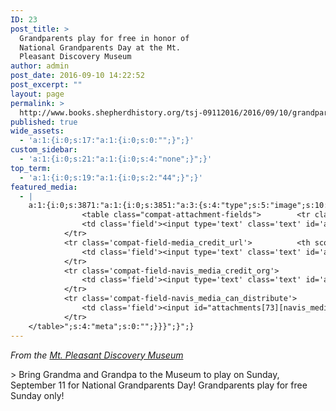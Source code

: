 ```yaml
---
ID: 23
post_title: >
  Grandparents play for free in honor of
  National Grandparents Day at the Mt.
  Pleasant Discovery Museum
author: admin
post_date: 2016-09-10 14:22:52
post_excerpt: ""
layout: page
permalink: >
  http://www.books.shepherdhistory.org/tsj-09112016/2016/09/10/grandparents-play-for-free-in-honor-of-national-grandparents-day-at-the-mt-pleasant-discovery-museum/
published: true
wide_assets:
  - 'a:1:{i:0;s:17:"a:1:{i:0;s:0:"";}";}'
custom_sidebar:
  - 'a:1:{i:0;s:21:"a:1:{i:0;s:4:"none";}";}'
top_term:
  - 'a:1:{i:0;s:19:"a:1:{i:0;s:2:"44";}";}'
featured_media:
  - |
    a:1:{i:0;s:3871:"a:1:{i:0;s:3851:"a:3:{s:4:"type";s:5:"image";s:10:"attachment";i:73;s:15:"attachment_data";a:33:{s:2:"id";i:73;s:5:"title";s:12:"abuelo-800px";s:8:"filename";s:16:"abuelo-800px.png";s:3:"url";s:75:"http://news.shepherdhistory.org/wp-content/uploads/2016/09/abuelo-800px.png";s:4:"link";s:157:"http://news.shepherdhistory.org/2016/09/10/grandparents-play-for-free-in-honor-of-national-grandparents-day-at-the-mt-pleasant-discovery-museum/abuelo-800px/";s:3:"alt";s:0:"";s:6:"author";s:1:"1";s:11:"description";s:0:"";s:7:"caption";s:0:"";s:4:"name";s:12:"abuelo-800px";s:6:"status";s:7:"inherit";s:10:"uploadedTo";i:71;s:4:"date";i:1473478763000;s:8:"modified";i:1473478763000;s:9:"menuOrder";i:0;s:4:"mime";s:9:"image/png";s:4:"type";s:5:"image";s:7:"subtype";s:3:"png";s:4:"icon";s:68:"http://news.shepherdhistory.org/wp-includes/images/media/default.png";s:13:"dateFormatted";s:18:"September 10, 2016";s:6:"nonces";a:3:{s:6:"update";s:10:"2202149843";s:6:"delete";s:10:"7c7b742d72";s:4:"edit";s:10:"32fbeab08b";}s:8:"editLink";s:69:"http://news.shepherdhistory.org/wp-admin/post.php?post=73&action=edit";s:4:"meta";b:0;s:10:"authorName";s:5:"admin";s:14:"uploadedToLink";s:69:"http://news.shepherdhistory.org/wp-admin/post.php?post=71&action=edit";s:15:"uploadedToTitle";s:101:"Grandparents play for free in honor of National Grandparents Day at the Mt. Pleasant Discovery Museum";s:15:"filesizeInBytes";i:63667;s:21:"filesizeHumanReadable";s:5:"62 KB";s:5:"sizes";a:3:{s:9:"thumbnail";a:4:{s:6:"height";i:140;s:5:"width";i:140;s:3:"url";s:83:"http://news.shepherdhistory.org/wp-content/uploads/2016/09/abuelo-800px-140x140.png";s:11:"orientation";s:9:"landscape";}s:6:"medium";a:4:{s:6:"height";i:342;s:5:"width";i:336;s:3:"url";s:83:"http://news.shepherdhistory.org/wp-content/uploads/2016/09/abuelo-800px-336x342.png";s:11:"orientation";s:8:"portrait";}s:4:"full";a:4:{s:3:"url";s:75:"http://news.shepherdhistory.org/wp-content/uploads/2016/09/abuelo-800px.png";s:6:"height";i:740;s:5:"width";i:726;s:11:"orientation";s:8:"portrait";}}s:6:"height";i:740;s:5:"width";i:726;s:11:"orientation";s:8:"portrait";s:6:"compat";a:2:{s:4:"item";s:1697:"<input type="hidden" name="attachments[73][menu_order]" value="0" /><p class="media-types media-types-required-info">Required fields are marked <span class="required">*</span></p>
    			<table class="compat-attachment-fields">		<tr class='compat-field-media_credit'>			<th scope='row' class='label'><label for='attachments-73-media_credit'><span class='alignleft'>Credit</span><br class='clear' /></label></th>
    			<td class='field'><input type='text' class='text' id='attachments-73-media_credit' name='attachments[73][media_credit]' value=''  /></td>
    		</tr>
    		<tr class='compat-field-media_credit_url'>			<th scope='row' class='label'><label for='attachments-73-media_credit_url'><span class='alignleft'>Credit URL</span><br class='clear' /></label></th>
    			<td class='field'><input type='text' class='text' id='attachments-73-media_credit_url' name='attachments[73][media_credit_url]' value=''  /></td>
    		</tr>
    		<tr class='compat-field-navis_media_credit_org'>			<th scope='row' class='label'><label for='attachments-73-navis_media_credit_org'><span class='alignleft'>Organization</span><br class='clear' /></label></th>
    			<td class='field'><input type='text' class='text' id='attachments-73-navis_media_credit_org' name='attachments[73][navis_media_credit_org]' value=''  /></td>
    		</tr>
    		<tr class='compat-field-navis_media_can_distribute'>			<th scope='row' class='label'><label for='attachments-73-navis_media_can_distribute'><span class='alignleft'>Can<br />distribute?</span><br class='clear' /></label></th>
    			<td class='field'><input id="attachments[73][navis_media_can_distribute]" name="attachments[73][navis_media_can_distribute]" type="checkbox" value="1"  /></td>
    		</tr>
    </table>";s:4:"meta";s:0:"";}}}";}";}
---
```

*From the [Mt. Pleasant Discovery Museum](https://www.facebook.com/MPDiscoveryMuseum/?fref=nf)*

&gt; Bring Grandma and Grandpa to the Museum to play on Sunday, September 11 for National Grandparents Day! Grandparents play for free Sunday only!
